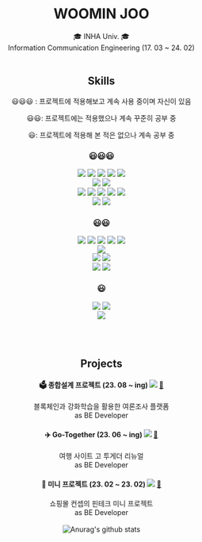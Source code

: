 <div align=center>
<h1>WOOMIN JOO</h1>
🎓 INHA Univ. 🎓 </br>
Information Communication Engineering (17. 03 ~ 24. 02) 
</br></br>

## Skills
😃😃😃 : 프로젝트에 적용해보고 계속 사용 중이며 자신이 있음

😃😃: 프로젝트에는 적용했으나 계속 꾸준히 공부 중

😃: 프로젝트에 적용해 본 적은 없으나 계속 공부 중

### 😃😃😃
<img src="https://img.shields.io/badge/Java-8B4513?style=flat-square&logo=Java&logoColor=white"/> <img src="https://img.shields.io/badge/Spring MVC-6DB33F?style=flat-square&logo=Spring&logoColor=white"/> 
<img src="https://img.shields.io/badge/Spring Boot-6DB33F?style=flat-square&logo=Spring Boot&logoColor=white"/> <img src="https://img.shields.io/badge/JPA-6DB33F?style=flat-square&logo=JPA&logoColor=white"/> 
<img src="https://img.shields.io/badge/Querydsl-2E64FE?style=flat-square&logo=Querydsl&logoColor=white"/> </br>
<img src="https://img.shields.io/badge/MariaDB-003545?style=flat-square&logo=MariaDB&logoColor=white"/> <img src="https://img.shields.io/badge/MySQL-4479A1?style=flat-square&logo=MySQL&logoColor=white"/>
</br>
<img src="https://img.shields.io/badge/Git-F05032?style=flat-square&logo=Git&logoColor=white"/> <img src="https://img.shields.io/badge/IntelliJ-000000?style=flat-square&logo=intellijidea&logoColor=white"/>
<img src="https://img.shields.io/badge/DBeaver-6C584C?style=flat-square&logo=dbeaver&logoColor=white"/> <img src="https://img.shields.io/badge/Slack-4A154B?style=flat-square&logo=slack&logoColor=white"/>
<img src="https://img.shields.io/badge/Discord-5865F2?style=flat-square&logo=discord&logoColor=white"/></br>
<img src="https://img.shields.io/badge/Postman-FF6C37?style=flat-square&logo=postman&logoColor=white"/> <img src="https://img.shields.io/badge/Swagger-85EA2D?style=flat-square&logo=swagger&logoColor=white"/>

### 😃😃
<img src="https://img.shields.io/badge/Amazon EC2-FF9900?style=flat-square&logo=amazonec2&logoColor=white"/> <img src="https://img.shields.io/badge/Amazon S3-569A31?style=flat-square&logo=amazons3&logoColor=white"/>
<img src="https://img.shields.io/badge/Amazon RDS-527FFF?style=flat-square&logo=amazonrds&logoColor=white"/> <img src="https://img.shields.io/badge/Amazon CloudWatch-FF4F8B?style=flat-square&logo=amazoncloudwatch&logoColor=white"/> 
<img src="https://img.shields.io/badge/Amazon Route 53-8C4FFF?style=flat-square&logo=amazonroute53&logoColor=white"/> </br>
<img src="https://img.shields.io/badge/Redis-DC382D?style=flat-square&logo=Redis&logoColor=white"/></br>
<img src="https://img.shields.io/badge/GitHub Actions-2088FF?style=flat-square&logo=githubactions&logoColor=white"/> <img src="https://img.shields.io/badge/Docker-2496ED?style=flat-square&logo=docker&logoColor=white"/> </br>
<img src="https://img.shields.io/badge/Web3j-3C3C3D?style=flat-square&logo=ethereum&logoColor=white"/> <img src="https://img.shields.io/badge/TensorFlow-FF6F00?style=flat-square&logo=tensorflow&logoColor=white"/>
### 😃
<img src="https://img.shields.io/badge/Apache Kafka-231F20?style=flat-square&logo=apachekafka&logoColor=white"/> <img src="https://img.shields.io/badge/Elasticsearch -005571?style=flat-square&logo=005571&logoColor=white"/> 
</br>
<img src="https://img.shields.io/badge/MyBatis-000000?style=flat-square&logo=mybatisp&logoColor=white"/>

</br></br>


## Projects

#### 🗳️ 종합설계 프로젝트 (23. 08 ~ ing) <img src="https://img.shields.io/badge/WEB-61DAFB?style=flat"/> <a href="https://github.com/Inha-ICE-Capstone/capstone-design-BE">🔗</a>
블록체인과 강화학습을 활용한 여론조사 플랫폼 </br>
as BE Developer </br>

#### ✈️ Go-Together (23. 06 ~ ing) <img src="https://img.shields.io/badge/WEB-61DAFB?style=flat"/> <a href="https://github.com/KDT3-Final-6/final-project-BE">🔗</a>
여행 사이트 고 투게더 리뉴얼 </br>
as BE Developer </br>

#### 🏦 미니 프로젝트 (23. 02 ~ 23. 02) <img src="https://img.shields.io/badge/WEB-61DAFB?style=flat"/> <a href="https://github.com/FastcampusMini/mini-project">🔗</a>
쇼핑몰 컨셉의 핀테크 미니 프로젝트 </br>
as BE Developer 
</br></br> 
![Anurag's github stats](https://github-readme-stats.vercel.app/api?username=zoomin3022&show_icons=true&theme=default)

